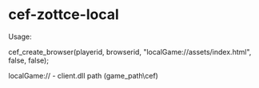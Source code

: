 # cef-zottce-local

Usage:

cef_create_browser(playerid, browserid, "localGame://assets/index.html", false, false);

localGame:// - client.dll path (game_path\cef)
